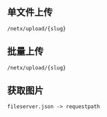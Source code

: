 ﻿## 单文件上传
```
/netx/upload/{slug}
```

## 批量上传
```
/netx/upload/{slug}
```

## 获取图片
```
fileserver.json -> requestpath
```
